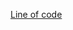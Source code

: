 [Line of code](https://github.com/github/training-kit/blob/5f21fb0159269cc107d44ab2bf53958eeda619f3/resources/learning-path/index.html#L32)
